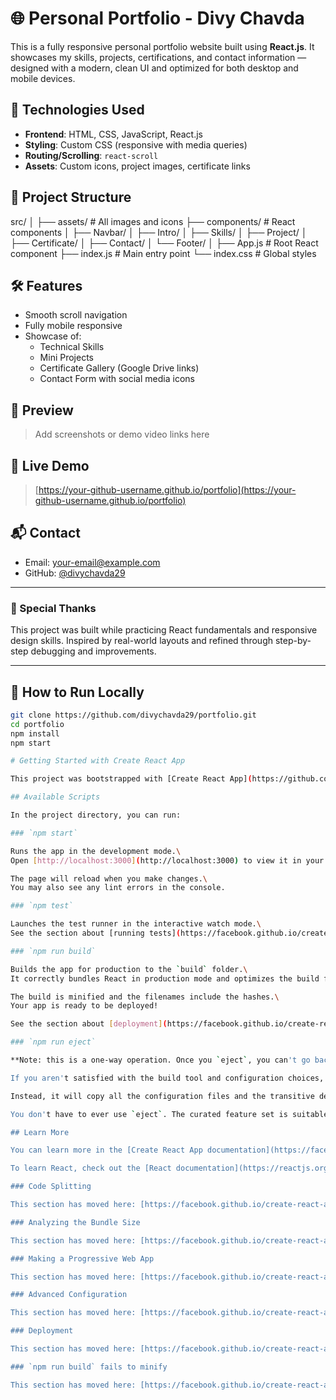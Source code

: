 # 🌐 Personal Portfolio - Divy Chavda

This is a fully responsive personal portfolio website built using **React.js**. It showcases my skills, projects, certifications, and contact information — designed with a modern, clean UI and optimized for both desktop and mobile devices.

## 🚀 Technologies Used

- **Frontend**: HTML, CSS, JavaScript, React.js
- **Styling**: Custom CSS (responsive with media queries)
- **Routing/Scrolling**: `react-scroll`
- **Assets**: Custom icons, project images, certificate links

## 📁 Project Structure

src/
│
├── assets/ # All images and icons
├── components/ # React components
│ ├── Navbar/
│ ├── Intro/
│ ├── Skills/
│ ├── Project/
│ ├── Certificate/
│ ├── Contact/
│ └── Footer/
│
├── App.js # Root React component
├── index.js # Main entry point
└── index.css # Global styles


## 🛠️ Features

- Smooth scroll navigation
- Fully mobile responsive
- Showcase of:
  - Technical Skills
  - Mini Projects
  - Certificate Gallery (Google Drive links)
  - Contact Form with social media icons

## 📸 Preview

> Add screenshots or demo video links here

## 🔗 Live Demo

> [https://your-github-username.github.io/portfolio](https://your-github-username.github.io/portfolio)

## 📬 Contact

- Email: your-email@example.com
- GitHub: [@divychavda29](https://github.com/divychavda29)

---

### 👏 Special Thanks

This project was built while practicing React fundamentals and responsive design skills. Inspired by real-world layouts and refined through step-by-step debugging and improvements.

---

## 📌 How to Run Locally

```bash
git clone https://github.com/divychavda29/portfolio.git
cd portfolio
npm install
npm start

# Getting Started with Create React App

This project was bootstrapped with [Create React App](https://github.com/facebook/create-react-app).

## Available Scripts

In the project directory, you can run:

### `npm start`

Runs the app in the development mode.\
Open [http://localhost:3000](http://localhost:3000) to view it in your browser.

The page will reload when you make changes.\
You may also see any lint errors in the console.

### `npm test`

Launches the test runner in the interactive watch mode.\
See the section about [running tests](https://facebook.github.io/create-react-app/docs/running-tests) for more information.

### `npm run build`

Builds the app for production to the `build` folder.\
It correctly bundles React in production mode and optimizes the build for the best performance.

The build is minified and the filenames include the hashes.\
Your app is ready to be deployed!

See the section about [deployment](https://facebook.github.io/create-react-app/docs/deployment) for more information.

### `npm run eject`

**Note: this is a one-way operation. Once you `eject`, you can't go back!**

If you aren't satisfied with the build tool and configuration choices, you can `eject` at any time. This command will remove the single build dependency from your project.

Instead, it will copy all the configuration files and the transitive dependencies (webpack, Babel, ESLint, etc) right into your project so you have full control over them. All of the commands except `eject` will still work, but they will point to the copied scripts so you can tweak them. At this point you're on your own.

You don't have to ever use `eject`. The curated feature set is suitable for small and middle deployments, and you shouldn't feel obligated to use this feature. However we understand that this tool wouldn't be useful if you couldn't customize it when you are ready for it.

## Learn More

You can learn more in the [Create React App documentation](https://facebook.github.io/create-react-app/docs/getting-started).

To learn React, check out the [React documentation](https://reactjs.org/).

### Code Splitting

This section has moved here: [https://facebook.github.io/create-react-app/docs/code-splitting](https://facebook.github.io/create-react-app/docs/code-splitting)

### Analyzing the Bundle Size

This section has moved here: [https://facebook.github.io/create-react-app/docs/analyzing-the-bundle-size](https://facebook.github.io/create-react-app/docs/analyzing-the-bundle-size)

### Making a Progressive Web App

This section has moved here: [https://facebook.github.io/create-react-app/docs/making-a-progressive-web-app](https://facebook.github.io/create-react-app/docs/making-a-progressive-web-app)

### Advanced Configuration

This section has moved here: [https://facebook.github.io/create-react-app/docs/advanced-configuration](https://facebook.github.io/create-react-app/docs/advanced-configuration)

### Deployment

This section has moved here: [https://facebook.github.io/create-react-app/docs/deployment](https://facebook.github.io/create-react-app/docs/deployment)

### `npm run build` fails to minify

This section has moved here: [https://facebook.github.io/create-react-app/docs/troubleshooting#npm-run-build-fails-to-minify](https://facebook.github.io/create-react-app/docs/troubleshooting#npm-run-build-fails-to-minify)
